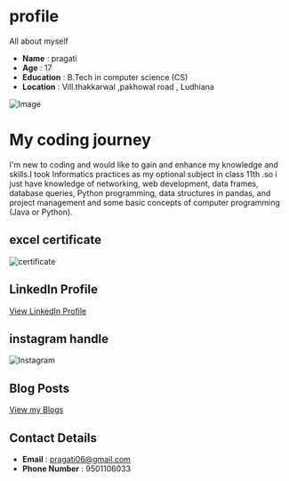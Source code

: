 # profile
All about myself 
- **Name** : pragati 
- **Age** : 17
- **Education** : B.Tech in computer science   (CS)
- **Location** : Vill.thakkarwal ,pakhowal road , Ludhiana

![Image](https://i.imghippo.com/files/2TX4j1721633801.jpg)

# My coding journey

I'm new to coding and would like to gain and enhance my knowledge and skills.I took Informatics practices as my optional subject in class 11th .so i just have knowledge of networking, web development, data frames, database queries, Python programming, data structures in pandas, and project management and some basic concepts of computer programming (Java or Python).

## excel certificate 
![certificate](https://d9jmtjs5r4cgq.cloudfront.net/ComplementaryCourseCertificate/5046776/original/Pragati_yadav20240721-75-15swme2.jpg)

## LinkedIn Profile
[View LinkedIn Profile](https://www.linkedin.com/in/pragati-yadav-876240319?utm_source=share&utm_campaign=share_via&utm_content=profile&utm_medium=android_app)

## instagram handle
![Instagram](https://www.instagram.com/itznotpragati?igsh=ZTZuZWFlYTN5dncw)

## Blog Posts 
[View my Blogs](my_experience/readme.md)

## Contact Details
- **Email** : pragati06@gmail.com
- **Phone Number** : 9501106033

